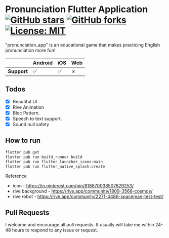 # Pronunciation Flutter Application [![GitHub stars](https://img.shields.io/github/stars/j-j-gajjar/pronunciation_flutter_app?style=social)](https://github.com/j-j-gajjar/pronunciation_flutter_app) [![GitHub forks](https://img.shields.io/github/forks/j-j-gajjar/pronunciation_flutter_app?style=social)](https://github.com/j-j-gajjar/pronunciation_flutter_app) [![License: MIT](https://img.shields.io/badge/License-MIT-yellow.svg)](https://github.com/j-j-gajjar/pronunciation_flutter_app/blob/main/LICENSE)



"pronunciation_app" is an educational game that makes practicing English pronunciation more fun!


|             | Android | iOS | Web |
|-------------|---------|-----|-----|
| **Support** |    ✅   | ✅ | ✗  |

 ## Todos

- [x] Beautiful UI
- [x] Rive Animation
- [x] Bloc Pattern.
- [x] Speech to text support. 
- [x] Sound null safety

 ## How to run
 
 ```powershell
flutter pub get
flutter pub run build_runner build
flutter pub run flutter_launcher_icons:main
flutter pub run flutter_native_splash:create

```


Reference

 - icon - https://in.pinterest.com/pin/818670038507629253/
 - rive background - https://rive.app/community/1809-3568-cosmos/
 - rive robot - https://rive.app/community/2271-4486-spaceman-test-test/



## Pull Requests

I welcome and encourage all pull requests. It usually will take me within 24-48 hours to respond to any issue or request.
